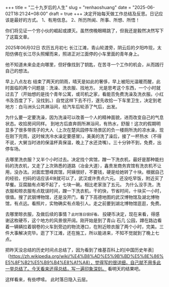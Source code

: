 +++
title = "二十九岁后的人生"
slug = "renhaoshuang"
date = "2025-06-02T18:21:24+08:00"
draft = true
+++ 
决定开始每天做工作总结及反思。日记应该是最好的方式。
1、有用信息。
2、所历所闻、所事、所想、所悟！

你们将见证一个穷小伙的崛起或諲灭。虽然傍晚眼睛跳了，但我还是毅然决然写下了这篇文章。

2025年06月02日   农历五月初七
长江江滩，青山轮渡旁，阴云后的夕阳咋现，太阳仿佛在长江尽头照耀而来，照进正对江面停的小车里面的青年身上。

他不知道未来会走向哪里，但好像找到了钥匙，在苦寻一个工作的机会，从而践行自己的想法。

早上八点左右
结束了两天的阴雨，晴天是如此的奢侈，早上被阳光温暖而醒，此时面临的两个问题是：洗澡、洗衣服、找地方。  光是思考这个东西，一个小时就过去了（开始想的是找个青年公寓，或司机之家，看能否免费洗澡及洗衣服。小红书及百度了下，没找到。）自觉这样下去不行，遂先收拾一下车里卫生，决定到老地方：白马洲头公共淋浴间，给汽车后轮添了气后，出发。

为什么要一定要洗澡，因为洗澡可以改善一个人的精神面貌，进而改变自己的气息状态。收拾房间同样。
到地方后直奔厕所淋浴间，有热水，舒服！这次的假期明显多了很多带孩子的大人（上次在楚风园停车场景区的负一楼厕所洗的凉水澡，现在刚下完雨，这时候洗冷水澡定要感冒）。美美的洗了澡后，接了一杯热水（不得不说，大舅当时进的保温杯真保温，晚上了水还烫嘴）。三十分钟不到，免费，出停车场。

去哪里洗衣服？又半个小时过去。决定找个宾馆，蹭一下洗衣机，最好是那种能扫码的洗衣机，又走了上次熟悉的道路（冶金大道），鑫贵发商务宾馆有洗衣机不让用，没办法。对面宏慧峰宾馆，阿姨很好，不要钱，硬是给她转了十块。根据自己的经验，扫码的话应该4块就可以了，武汉或许贵点六元。  还没吃早饭，附近买了早餐。豆腐脑有点喝不起了，七块一碗。相比老家涨了五元。
为什么没手洗，洗衣服和晾衣服有点耽误时间，蹭一下洗衣机，干的快，节省时间，十块买一小时，很值。搜了武钢博物馆，还是没开门，看了下高德地图的武汉博物馆及湖北博物馆，有点远。看照片，实物确实有点吸引人。走之前要到湖北博物馆逛逛，免费。

去哪里晾衣服，及做后续的事情？`此时落日很好看。`
投硬币决定，现在来看，得感谢这枚硬币，这个地方的风景很开阔。刚开始是到了青山 石几 公园，蹲在路边看着一辆辆拉着钢卷的火车到旁边的物流港口，在附近晾衣服了两个小时，完美。三件大事解决完毕。逛了下江滩，还在施工，所以能进来，不知不觉就到了晚上七点。

把昨天没总结的历史时间点总结了，因为看到了维基百科上的[中国历史年表]（https://zh.wikipedia.org/wiki/%E4%B8%AD%E5%9B%BD%E5%8E%86%E5%8F%B2%E5%B9%B4%E8%A1%A8），觉得写的很详细，自己就不用多此一举总结了。今天看来还得总结，写一遍印象深刻。  看明天的结果吧。

这样看来，有些啰嗦。  此时落日隐入云层。













